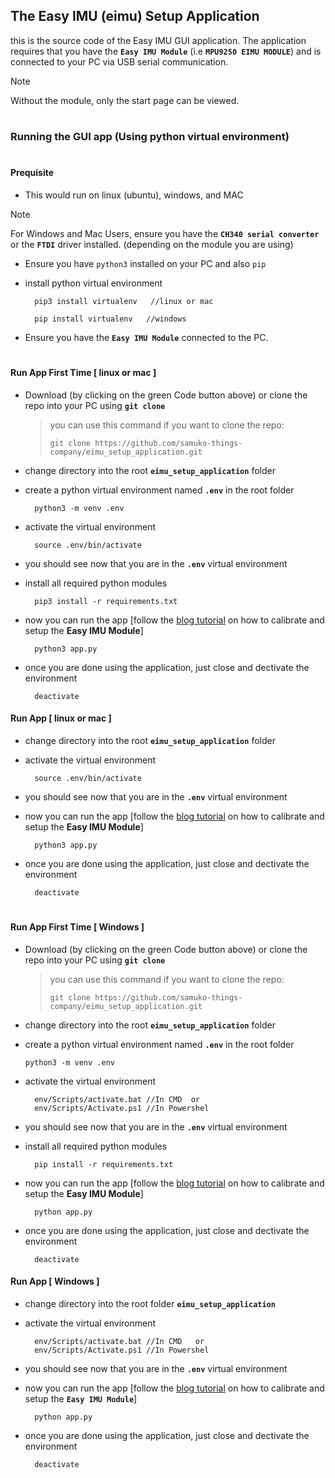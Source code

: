 ## The Easy IMU (eimu) Setup Application
this is the source code of the Easy IMU GUI application. The application requires that you have the **`Easy IMU Module`** (i.e **`MPU9250 EIMU MODULE`**) and is connected to your PC via USB serial communication. 

> [!NOTE]  
> Without the module, only the start page can be viewed.

#

### Running the GUI app (Using python virtual environment)

#

#### Prequisite
- This would run on linux (ubuntu), windows, and MAC

> [!NOTE]  
> For Windows and Mac Users, ensure you have the **`CH340 serial converter`** or the **`FTDI`** driver installed. (depending on the module you are using)

- Ensure you have `python3` installed on your PC and also `pip`

- install python virtual environment
  ```shell
    pip3 install virtualenv   //linux or mac
  ```
  ```shell
    pip install virtualenv   //windows
  ```
- Ensure you have the **`Easy IMU Module`** connected to the PC.

#

#### Run App First Time [ linux or mac ]
- Download (by clicking on the green Code button above) or clone the repo into your PC using **`git clone`**
  > you can use this command if you want to clone the repo:
  >
	>  ```git clone https://github.com/samuko-things-company/eimu_setup_application.git```

- change directory into the root **`eimu_setup_application`** folder

- create a python virtual environment named **`.env`** in the root folder 
  ```shell
    python3 -m venv .env
  ```
- activate the virtual environment
  ```shell
    source .env/bin/activate
  ```
- you should see now that you are in the **`.env`** virtual environment

- install all required python modules
  ```shell
    pip3 install -r requirements.txt
  ```
- now you can run the app [follow the [blog tutorial]() on how to calibrate and setup the **Easy IMU Module**]
  ```shell
    python3 app.py 
  ```
- once you are done using the application, just close and dectivate the environment
  ```shell
    deactivate
  ```

#### Run App [ linux or mac ]
- change directory into the root **`eimu_setup_application`** folder

- activate the virtual environment
  ```shell
    source .env/bin/activate
  ```
- you should see now that you are in the **`.env`** virtual environment

- now you can run the app [follow the [blog tutorial]() on how to calibrate and setup the **Easy IMU Module**]
  ```shell
    python3 app.py 
  ```
- once you are done using the application, just close and dectivate the environment
  ```shell
    deactivate
  ```

#

#### Run App First Time [ Windows ]
- Download (by clicking on the green Code button above) or clone the repo into your PC using **`git clone`**
  > you can use this command if you want to clone the repo:
  >
	>  ```git clone https://github.com/samuko-things-company/eimu_setup_application.git```

- change directory into the root **`eimu_setup_application`** folder

- create a python virtual environment named **`.env`** in the root folder 
	```shell
    python3 -m venv .env
  ```
- activate the virtual environment
  ```shell
    env/Scripts/activate.bat //In CMD  or
    env/Scripts/Activate.ps1 //In Powershel
  ```
- you should see now that you are in the **`.env`** virtual environment

- install all required python modules
  ```shell
    pip install -r requirements.txt
  ```
- now you can run the app [follow the [blog tutorial]() on how to calibrate and setup the **Easy IMU Module**]
  ```shell
    python app.py 
  ```
- once you are done using the application, just close and dectivate the environment
  ```shell
    deactivate
  ```

#### Run App [ Windows ]
- change directory into the root folder **`eimu_setup_application`**

- activate the virtual environment
  ```shell
    env/Scripts/activate.bat //In CMD   or
    env/Scripts/Activate.ps1 //In Powershel
  ```
- you should see now that you are in the **`.env`** virtual environment

- now you can run the app [follow the [blog tutorial]() on how to calibrate and setup the **`Easy IMU Module`**]
  ```shell
    python app.py 
  ```
- once you are done using the application, just close and dectivate the environment
  ```shell
    deactivate
  ```
#
